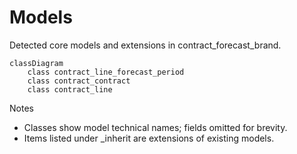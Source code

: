 # Models

Detected core models and extensions in contract_forecast_brand.

```mermaid
classDiagram
    class contract_line_forecast_period
    class contract_contract
    class contract_line
```

Notes
- Classes show model technical names; fields omitted for brevity.
- Items listed under _inherit are extensions of existing models.
